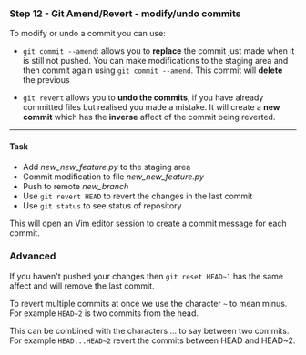 ### Step 12 - Git Amend/Revert - modify/undo commits

To modify or undo a commit you can use:

- `git commit --amend`: allows you to **replace** the commit just made when it is still not pushed. You can make modifications to the staging area and then commit again using `git commit --amend`. This commit will **delete** the previous 

- `git revert` allows you to **undo the commits**, if you have already committed files but realised you made a mistake. It will create a **new commit** which has the **inverse** affect of the commit being reverted.


---

#### Task

- Add *new_new_feature.py* to the staging area
- Commit modification to file *new_new_feature.py*
- Push to remote *new_branch*
- Use `git revert HEAD` to revert the changes in the last commit
- Use `git status` to see status of repository

This will open an Vim editor session to create a commit message for each commit.


### Advanced

If you haven't pushed your changes then `git reset HEAD~1` has the same affect and will remove the last commit.

To revert multiple commits at once we use the character `~` to mean minus. For example `HEAD~2` is two commits from the head.
 
This can be combined with the characters ... to say between two commits. For example `HEAD...HEAD~2` revert the commits between HEAD and HEAD~2.
